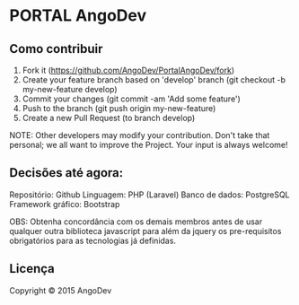 # PORTAL AngoDev


## Como contribuir

1. Fork it (https://github.com/AngoDev/PortalAngoDev/fork)
2. Create your feature branch based on 'develop' branch (git checkout -b my-new-feature develop)
3. Commit your changes (git commit -am 'Add some feature')
4. Push to the branch (git push origin my-new-feature)
5. Create a new Pull Request (to branch develop)

NOTE: Other developers may modify your contribution. Don't take that personal; we all want to improve the Project. Your input is always welcome!

## Decisões até agora:

Repositório: Github
Linguagem: PHP (Laravel)
Banco de dados: PostgreSQL
Framework gráfico: Bootstrap

OBS: Obtenha concordância com os demais membros antes de usar qualquer outra biblioteca javascript para além da jquery os pre-requisitos obrigatórios para as tecnologias já definidas.

## Licença

Copyright © 2015 AngoDev
